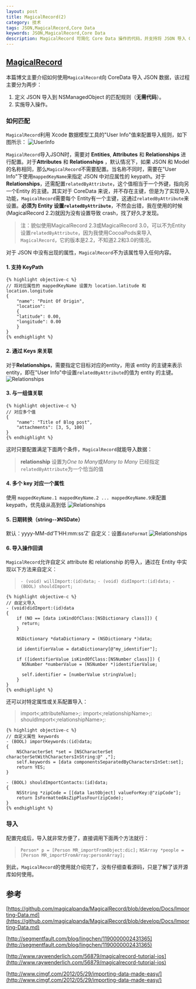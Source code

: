 ```yaml
---
layout: post
title: MagicalRecord(2)
category: 技术
tags: JSON,MagicalRecord,Core Data
keywords: JSON,MagicalRecord,Core Data
description: MagicalRecord 可简化 Core Data 操作的代码，并支持将 JSON 导入 Core Data
---
```



## [MagicalRecord](https://github.com/magicalpanda/MagicalRecord)
本篇博文主要介绍如何使用`MagicalRecord`向 CoreData 导入 JSON 数据，该过程主要分为两步：

1. 定义 JSON 导入到 NSManagedObject 的匹配规则（**无需代码**）。
2. 实施导入操作。

### 如何匹配
`MagicalRecord`利用 Xcode 数据模型工具的"User Info"值来配置导入规则，如下图所示：
![UserInfo](/assets/image/magicalrecord-2-userinfo.png)

`MagicalRecord`导入JSON时，需要对 **Entities**, **Attributes** 和 **Relationships** 进行配置。对于**Attributes** 和 **Relationships** ，默认情况下，如果 JSON 和 Model 的名称相同，那么`MagicalRecord`不需要配置。当名称不同时，需要在"User Info"下使用`mappedKeyName`来指定 JSON 中对应属性的 keypath。对于**Relationships**，还需配置`relatedByAttribute`，这个值相当于一个外键，指向另一个Entity 的主键。其实对于 CoreData 来说，并不存在主键，但是为了实现导入功能，`MagicalRecord`需要每个 Entity有一个主键，这通过`relatedByAttribute`来设置。**必须为 Entity 设置`relatedByAttribute`**，不然会出错，我在使用的时候(MagicalRecord 2.2)就因为没有设置导致 crash，找了好久才发现。

> 注：貌似使用MagicalRecord 2.3或MagicalRecord 3.0，可以不为Entity 设置`relatedByAttribute`，因为我使用CocoaPods来导入`MagicalRecord`，它的版本是2.2，不知道2.2和3.0的情况。

对于 JSON 中没有出现的属性，`MagicalRecord`不为该属性导入任何内容。

#### 1. 支持 KeyPath


    {% highlight objective-c %}
    // 将对应属性的 mappedKeyName 设置为 location.latitude 和 location.longitude
    {
        "name": "Point Of Origin",
        "location":
        {
        "latitude": 0.00,
        "longitude": 0.00
        }
    }
    {% endhighlight %}


#### 2. 通过 Keys 来关联
对于**Relationships**，需要指定它目标对应的entity，用该 entity 的主键来表示 entity，即在"User Info"中设置`relatedByAttribute`的值为 entity 的主键。
![Relationships](/assets/image/magicalrecord-2-RelatedByAttribute.png)


#### 3. 与一组值关联


    {% highlight objective-c %}
    // 对应多个值
    {
        "name": "Title of Blog post",
        "attachments": [3, 5, 100]
    }
    {% endhighlight %}


这时只要配置满足下面两个条件，`MagicalRecord`就能导入数据：

> **relationship** 设置为*One to Many*或*Many to Many*
> 已经指定`relatedByAttribute`为一个恰当的值


#### 4. 多个 key 对应一个属性
使用 `mappedKeyName.1 mappedKeyName.2 ... mappedKeyName.9`来配置 keypath，优先级从高到低
![Relationships](/assets/image/magicalrecord-2-mappedKeyNamesWithPriority.png)

#### 5. 日期转换（string--》NSDate）
默认：yyyy-MM-dd’T’HH:mm:ss’Z’
自定义：设置`dateFormat`
![Relationships](/assets/image/magicalrecord-2-DateAttributeWithCustomDateFormat.png)


#### 6. 导入操作回调
`MagicalRecord`允许自定义 attribute 和 relationship 的导入，通过在 Entity 中实现以下方法来自定义：

> `- (void) willImport:(id)data;`
> `- (void) didImport:(id)data;`
> `- (BOOL) shouldImport;` 


    {% highlight objective-c %}
    // 自定义导入
    - (void)didImport:(id)data
    {
        if (NO == [data isKindOfClass:[NSDictionary class]]) {
          return;
        }
      
        NSDictionary *dataDictionary = (NSDictionary *)data;
    
        id identifierValue = dataDictionary[@"my_identifier"];
    
        if ([identifierValue isKindOfClass:[NSNumber class]]) {
          NSNumber *numberValue = (NSNumber *)identifierValue;
    
          self.identifier = [numberValue stringValue];
        }
    }
    {% endhighlight %}

还可以对特定属性或关系配置导入：

> import<;attributeName>;: 
> import<;relationshipName>;:
> shouldImport<;relationshipName>;:



    {% highlight objective-c %}
    // 自定义属性 keywords
    - (BOOL) importKeywords:(id)data;
    {
        NSCharacterSet *set = [NSCharacterSet characterSetWithCharactersInString:@" ,"];
        self.keywords = [data componentsSeparatedByCharactersInSet:set];
        return YES;
    }

    - (BOOL) shouldImportContacts:(id)data;
    {
        NSString *zipCode = [[data lastObject] valueForKey:@"zipCode"];
        return IsFormattedAsZipPlusFour(zipCode);
    }
    {% endhighlight %}


### 导入
配置完成后，导入就非常方便了，直接调用下面两个方法就行：

> `Person* p = [Person MR_importFromObject:dic];`
> `NSArray *people = [Person MR_importFromArray:personArray];`

到此，`MagicalRecord`的使用就介绍完了，没有仔细查看源码，只是了解了该开源库如何使用。

## 参考
[https://github.com/magicalpanda/MagicalRecord/blob/develop/Docs/Importing-Data.md](https://github.com/magicalpanda/MagicalRecord/blob/develop/Docs/Importing-Data.md)

[http://segmentfault.com/blog/lingchen/1190000002431365](http://segmentfault.com/blog/lingchen/1190000002431365)

[http://www.raywenderlich.com/56879/magicalrecord-tutorial-ios](http://www.raywenderlich.com/56879/magicalrecord-tutorial-ios)

[http://www.cimgf.com/2012/05/29/importing-data-made-easy/](http://www.cimgf.com/2012/05/29/importing-data-made-easy/)
